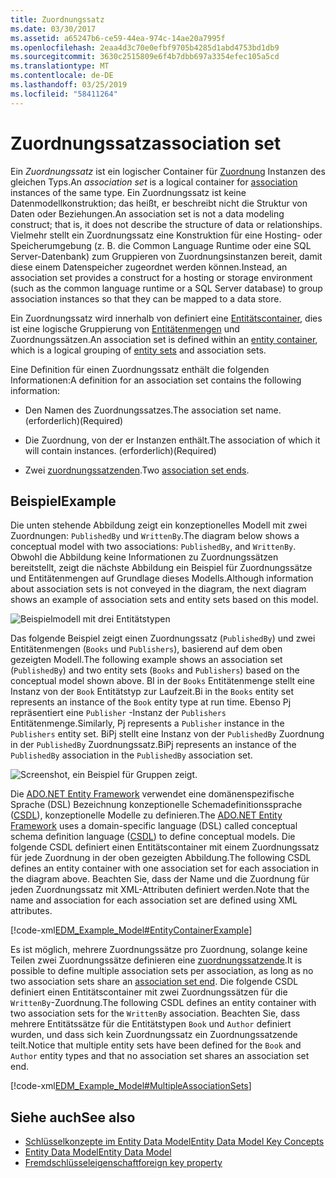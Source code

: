 ```yaml
---
title: Zuordnungssatz
ms.date: 03/30/2017
ms.assetid: a65247b6-ce59-44ea-974c-14ae20a7995f
ms.openlocfilehash: 2eaa4d3c70e0efbf9705b4285d1abd4753bd1db9
ms.sourcegitcommit: 3630c2515809e6f4b7dbb697a3354efec105a5cd
ms.translationtype: MT
ms.contentlocale: de-DE
ms.lasthandoff: 03/25/2019
ms.locfileid: "58411264"
---
```

# <a name="association-set"></a><span data-ttu-id="e6d89-102">Zuordnungssatz</span><span class="sxs-lookup"><span data-stu-id="e6d89-102">association set</span></span>
<span data-ttu-id="e6d89-103">Ein *Zuordnungssatz* ist ein logischer Container für [Zuordnung](../../../../docs/framework/data/adonet/association-type.md) Instanzen des gleichen Typs.</span><span class="sxs-lookup"><span data-stu-id="e6d89-103">An *association set* is a logical container for [association](../../../../docs/framework/data/adonet/association-type.md) instances of the same type.</span></span> <span data-ttu-id="e6d89-104">Ein Zuordnungssatz ist keine Datenmodellkonstruktion; das heißt, er beschreibt nicht die Struktur von Daten oder Beziehungen.</span><span class="sxs-lookup"><span data-stu-id="e6d89-104">An association set is not a data modeling construct; that is, it does not describe the structure of data or relationships.</span></span> <span data-ttu-id="e6d89-105">Vielmehr stellt ein Zuordnungssatz eine Konstruktion für eine Hosting- oder Speicherumgebung (z. B. die Common Language Runtime oder eine SQL Server-Datenbank) zum Gruppieren von Zuordnungsinstanzen bereit, damit diese einem Datenspeicher zugeordnet werden können.</span><span class="sxs-lookup"><span data-stu-id="e6d89-105">Instead, an association set provides a construct for a hosting or storage environment (such as the common language runtime or a SQL Server database) to group association instances so that they can be mapped to a data store.</span></span>  
  
 <span data-ttu-id="e6d89-106">Ein Zuordnungssatz wird innerhalb von definiert eine [Entitätscontainer](../../../../docs/framework/data/adonet/entity-container.md), dies ist eine logische Gruppierung von [Entitätenmengen](../../../../docs/framework/data/adonet/entity-set.md) und Zuordnungssätzen.</span><span class="sxs-lookup"><span data-stu-id="e6d89-106">An association set is defined within an [entity container](../../../../docs/framework/data/adonet/entity-container.md), which is a logical grouping of [entity sets](../../../../docs/framework/data/adonet/entity-set.md) and association sets.</span></span>  
  
 <span data-ttu-id="e6d89-107">Eine Definition für einen Zuordnungssatz enthält die folgenden Informationen:</span><span class="sxs-lookup"><span data-stu-id="e6d89-107">A definition for an association set contains the following information:</span></span>  
  
-   <span data-ttu-id="e6d89-108">Den Namen des Zuordnungssatzes.</span><span class="sxs-lookup"><span data-stu-id="e6d89-108">The association set name.</span></span> <span data-ttu-id="e6d89-109">(erforderlich)</span><span class="sxs-lookup"><span data-stu-id="e6d89-109">(Required)</span></span>  
  
-   <span data-ttu-id="e6d89-110">Die Zuordnung, von der er Instanzen enthält.</span><span class="sxs-lookup"><span data-stu-id="e6d89-110">The association of which it will contain instances.</span></span> <span data-ttu-id="e6d89-111">(erforderlich)</span><span class="sxs-lookup"><span data-stu-id="e6d89-111">(Required)</span></span>  
  
-   <span data-ttu-id="e6d89-112">Zwei [zuordnungssatzenden](../../../../docs/framework/data/adonet/association-set-end.md).</span><span class="sxs-lookup"><span data-stu-id="e6d89-112">Two [association set ends](../../../../docs/framework/data/adonet/association-set-end.md).</span></span>  
  
## <a name="example"></a><span data-ttu-id="e6d89-113">Beispiel</span><span class="sxs-lookup"><span data-stu-id="e6d89-113">Example</span></span>  
 <span data-ttu-id="e6d89-114">Die unten stehende Abbildung zeigt ein konzeptionelles Modell mit zwei Zuordnungen: `PublishedBy` und `WrittenBy`.</span><span class="sxs-lookup"><span data-stu-id="e6d89-114">The diagram below shows a conceptual model with two associations: `PublishedBy`, and `WrittenBy`.</span></span> <span data-ttu-id="e6d89-115">Obwohl die Abbildung keine Informationen zu Zuordnungssätzen bereitstellt, zeigt die nächste Abbildung ein Beispiel für Zuordnungssätze und Entitätenmengen auf Grundlage dieses Modells.</span><span class="sxs-lookup"><span data-stu-id="e6d89-115">Although information about association sets is not conveyed in the diagram, the next diagram shows an example of association sets and entity sets based on this model.</span></span>  
  
 ![Beispielmodell mit drei Entitätstypen](./media/association-set/example-model-three-entity-types.gif)  
  
 <span data-ttu-id="e6d89-117">Das folgende Beispiel zeigt einen Zuordnungssatz (`PublishedBy`) und zwei Entitätenmengen (`Books` und `Publishers`), basierend auf dem oben gezeigten Modell.</span><span class="sxs-lookup"><span data-stu-id="e6d89-117">The following example shows an association set (`PublishedBy`) and two entity sets (`Books` and `Publishers`) based on the conceptual model shown above.</span></span> <span data-ttu-id="e6d89-118">BI in der `Books` Entitätenmenge stellt eine Instanz von der `Book` Entitätstyp zur Laufzeit.</span><span class="sxs-lookup"><span data-stu-id="e6d89-118">Bi in the `Books` entity set represents an instance of the `Book` entity type at run time.</span></span> <span data-ttu-id="e6d89-119">Ebenso Pj repräsentiert eine `Publisher` -Instanz der `Publishers` Entitätenmenge.</span><span class="sxs-lookup"><span data-stu-id="e6d89-119">Similarly, Pj represents a `Publisher` instance in the `Publishers` entity set.</span></span> <span data-ttu-id="e6d89-120">BiPj stellt eine Instanz von der `PublishedBy` Zuordnung in der `PublishedBy` Zuordnungssatz.</span><span class="sxs-lookup"><span data-stu-id="e6d89-120">BiPj represents an instance of the `PublishedBy` association in the `PublishedBy` association set.</span></span>  
  
 ![Screenshot, ein Beispiel für Gruppen zeigt.](./media/association-set/sets-example-association.gif)  
  
 <span data-ttu-id="e6d89-122">Die [ADO.NET Entity Framework](../../../../docs/framework/data/adonet/ef/index.md) verwendet eine domänenspezifische Sprache (DSL) Bezeichnung konzeptionelle Schemadefinitionssprache ([CSDL](../../../../docs/framework/data/adonet/ef/language-reference/csdl-specification.md)), konzeptionelle Modelle zu definieren.</span><span class="sxs-lookup"><span data-stu-id="e6d89-122">The [ADO.NET Entity Framework](../../../../docs/framework/data/adonet/ef/index.md) uses a domain-specific language (DSL) called conceptual schema definition language ([CSDL](../../../../docs/framework/data/adonet/ef/language-reference/csdl-specification.md)) to define conceptual models.</span></span> <span data-ttu-id="e6d89-123">Die folgende CSDL definiert einen Entitätscontainer mit einem Zuordnungssatz für jede Zuordnung in der oben gezeigten Abbildung.</span><span class="sxs-lookup"><span data-stu-id="e6d89-123">The following CSDL defines an entity container with one association set for each association in the diagram above.</span></span> <span data-ttu-id="e6d89-124">Beachten Sie, dass der Name und die Zuordnung für jeden Zuordnungssatz mit XML-Attributen definiert werden.</span><span class="sxs-lookup"><span data-stu-id="e6d89-124">Note that the name and association for each association set are defined using XML attributes.</span></span>  
  
 [!code-xml[EDM_Example_Model#EntityContainerExample](../../../../samples/snippets/xml/VS_Snippets_Data/edm_example_model/xml/books.edmx#entitycontainerexample)]  
  
 <span data-ttu-id="e6d89-125">Es ist möglich, mehrere Zuordnungssätze pro Zuordnung, solange keine Teilen zwei Zuordnungssätze definieren eine [zuordnungssatzende](../../../../docs/framework/data/adonet/association-set-end.md).</span><span class="sxs-lookup"><span data-stu-id="e6d89-125">It is possible to define multiple association sets per association, as long as no two association sets share an [association set end](../../../../docs/framework/data/adonet/association-set-end.md).</span></span> <span data-ttu-id="e6d89-126">Die folgende CSDL definiert einen Entitätscontainer mit zwei Zuordnungssätzen für die `WrittenBy`-Zuordnung.</span><span class="sxs-lookup"><span data-stu-id="e6d89-126">The following CSDL defines an entity container with two association sets for the `WrittenBy` association.</span></span> <span data-ttu-id="e6d89-127">Beachten Sie, dass mehrere Entitätssätze für die Entitätstypen `Book` und `Author` definiert wurden, und dass sich kein Zuordnungssatz ein Zuordnungssatzende teilt.</span><span class="sxs-lookup"><span data-stu-id="e6d89-127">Notice that multiple entity sets have been defined for the `Book` and `Author` entity types and that no association set shares an association set end.</span></span>  
  
 [!code-xml[EDM_Example_Model#MultipleAssociationSets](../../../../samples/snippets/xml/VS_Snippets_Data/edm_example_model/xml/books3.edmx#multipleassociationsets)]  
  
## <a name="see-also"></a><span data-ttu-id="e6d89-128">Siehe auch</span><span class="sxs-lookup"><span data-stu-id="e6d89-128">See also</span></span>
- [<span data-ttu-id="e6d89-129">Schlüsselkonzepte im Entity Data Model</span><span class="sxs-lookup"><span data-stu-id="e6d89-129">Entity Data Model Key Concepts</span></span>](../../../../docs/framework/data/adonet/entity-data-model-key-concepts.md)
- [<span data-ttu-id="e6d89-130">Entity Data Model</span><span class="sxs-lookup"><span data-stu-id="e6d89-130">Entity Data Model</span></span>](../../../../docs/framework/data/adonet/entity-data-model.md)
- [<span data-ttu-id="e6d89-131">Fremdschlüsseleigenschaft</span><span class="sxs-lookup"><span data-stu-id="e6d89-131">foreign key property</span></span>](../../../../docs/framework/data/adonet/foreign-key-property.md)
